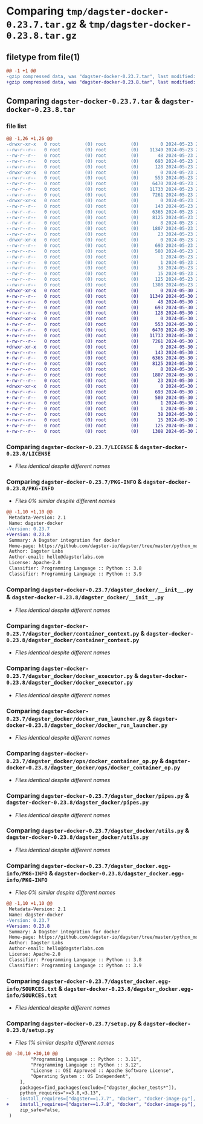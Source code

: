 # Comparing `tmp/dagster-docker-0.23.7.tar.gz` & `tmp/dagster-docker-0.23.8.tar.gz`

## filetype from file(1)

```diff
@@ -1 +1 @@
-gzip compressed data, was "dagster-docker-0.23.7.tar", last modified: Thu May 23 20:29:03 2024, max compression
+gzip compressed data, was "dagster-docker-0.23.8.tar", last modified: Thu May 30 22:11:29 2024, max compression
```

## Comparing `dagster-docker-0.23.7.tar` & `dagster-docker-0.23.8.tar`

### file list

```diff
@@ -1,26 +1,26 @@
-drwxr-xr-x   0 root         (0) root         (0)        0 2024-05-23 20:29:03.374038 dagster-docker-0.23.7/
--rw-r--r--   0 root         (0) root         (0)    11349 2024-05-23 20:22:18.000000 dagster-docker-0.23.7/LICENSE
--rw-r--r--   0 root         (0) root         (0)       48 2024-05-23 20:22:18.000000 dagster-docker-0.23.7/MANIFEST.in
--rw-r--r--   0 root         (0) root         (0)      693 2024-05-23 20:29:03.374038 dagster-docker-0.23.7/PKG-INFO
--rw-r--r--   0 root         (0) root         (0)      128 2024-05-23 20:22:18.000000 dagster-docker-0.23.7/README.md
-drwxr-xr-x   0 root         (0) root         (0)        0 2024-05-23 20:29:03.370038 dagster-docker-0.23.7/dagster_docker/
--rw-r--r--   0 root         (0) root         (0)      553 2024-05-23 20:22:18.000000 dagster-docker-0.23.7/dagster_docker/__init__.py
--rw-r--r--   0 root         (0) root         (0)     6470 2024-05-23 20:22:18.000000 dagster-docker-0.23.7/dagster_docker/container_context.py
--rw-r--r--   0 root         (0) root         (0)    11733 2024-05-23 20:22:18.000000 dagster-docker-0.23.7/dagster_docker/docker_executor.py
--rw-r--r--   0 root         (0) root         (0)     7261 2024-05-23 20:22:18.000000 dagster-docker-0.23.7/dagster_docker/docker_run_launcher.py
-drwxr-xr-x   0 root         (0) root         (0)        0 2024-05-23 20:29:03.374038 dagster-docker-0.23.7/dagster_docker/ops/
--rw-r--r--   0 root         (0) root         (0)      143 2024-05-23 20:22:18.000000 dagster-docker-0.23.7/dagster_docker/ops/__init__.py
--rw-r--r--   0 root         (0) root         (0)     6365 2024-05-23 20:22:18.000000 dagster-docker-0.23.7/dagster_docker/ops/docker_container_op.py
--rw-r--r--   0 root         (0) root         (0)     8125 2024-05-23 20:22:18.000000 dagster-docker-0.23.7/dagster_docker/pipes.py
--rw-r--r--   0 root         (0) root         (0)        8 2024-05-23 20:22:18.000000 dagster-docker-0.23.7/dagster_docker/py.typed
--rw-r--r--   0 root         (0) root         (0)     1807 2024-05-23 20:22:18.000000 dagster-docker-0.23.7/dagster_docker/utils.py
--rw-r--r--   0 root         (0) root         (0)       23 2024-05-23 20:22:18.000000 dagster-docker-0.23.7/dagster_docker/version.py
-drwxr-xr-x   0 root         (0) root         (0)        0 2024-05-23 20:29:03.374038 dagster-docker-0.23.7/dagster_docker.egg-info/
--rw-r--r--   0 root         (0) root         (0)      693 2024-05-23 20:29:03.000000 dagster-docker-0.23.7/dagster_docker.egg-info/PKG-INFO
--rw-r--r--   0 root         (0) root         (0)      580 2024-05-23 20:29:03.000000 dagster-docker-0.23.7/dagster_docker.egg-info/SOURCES.txt
--rw-r--r--   0 root         (0) root         (0)        1 2024-05-23 20:29:03.000000 dagster-docker-0.23.7/dagster_docker.egg-info/dependency_links.txt
--rw-r--r--   0 root         (0) root         (0)        1 2024-05-23 20:29:03.000000 dagster-docker-0.23.7/dagster_docker.egg-info/not-zip-safe
--rw-r--r--   0 root         (0) root         (0)       38 2024-05-23 20:29:03.000000 dagster-docker-0.23.7/dagster_docker.egg-info/requires.txt
--rw-r--r--   0 root         (0) root         (0)       15 2024-05-23 20:29:03.000000 dagster-docker-0.23.7/dagster_docker.egg-info/top_level.txt
--rw-r--r--   0 root         (0) root         (0)      125 2024-05-23 20:29:03.378038 dagster-docker-0.23.7/setup.cfg
--rw-r--r--   0 root         (0) root         (0)     1308 2024-05-23 20:22:18.000000 dagster-docker-0.23.7/setup.py
+drwxr-xr-x   0 root         (0) root         (0)        0 2024-05-30 22:11:29.463332 dagster-docker-0.23.8/
+-rw-r--r--   0 root         (0) root         (0)    11349 2024-05-30 22:04:22.000000 dagster-docker-0.23.8/LICENSE
+-rw-r--r--   0 root         (0) root         (0)       48 2024-05-30 22:04:22.000000 dagster-docker-0.23.8/MANIFEST.in
+-rw-r--r--   0 root         (0) root         (0)      693 2024-05-30 22:11:29.463332 dagster-docker-0.23.8/PKG-INFO
+-rw-r--r--   0 root         (0) root         (0)      128 2024-05-30 22:04:22.000000 dagster-docker-0.23.8/README.md
+drwxr-xr-x   0 root         (0) root         (0)        0 2024-05-30 22:11:29.459332 dagster-docker-0.23.8/dagster_docker/
+-rw-r--r--   0 root         (0) root         (0)      553 2024-05-30 22:04:22.000000 dagster-docker-0.23.8/dagster_docker/__init__.py
+-rw-r--r--   0 root         (0) root         (0)     6470 2024-05-30 22:04:22.000000 dagster-docker-0.23.8/dagster_docker/container_context.py
+-rw-r--r--   0 root         (0) root         (0)    11733 2024-05-30 22:04:22.000000 dagster-docker-0.23.8/dagster_docker/docker_executor.py
+-rw-r--r--   0 root         (0) root         (0)     7261 2024-05-30 22:04:22.000000 dagster-docker-0.23.8/dagster_docker/docker_run_launcher.py
+drwxr-xr-x   0 root         (0) root         (0)        0 2024-05-30 22:11:29.459332 dagster-docker-0.23.8/dagster_docker/ops/
+-rw-r--r--   0 root         (0) root         (0)      143 2024-05-30 22:04:22.000000 dagster-docker-0.23.8/dagster_docker/ops/__init__.py
+-rw-r--r--   0 root         (0) root         (0)     6365 2024-05-30 22:04:22.000000 dagster-docker-0.23.8/dagster_docker/ops/docker_container_op.py
+-rw-r--r--   0 root         (0) root         (0)     8125 2024-05-30 22:04:22.000000 dagster-docker-0.23.8/dagster_docker/pipes.py
+-rw-r--r--   0 root         (0) root         (0)        8 2024-05-30 22:04:22.000000 dagster-docker-0.23.8/dagster_docker/py.typed
+-rw-r--r--   0 root         (0) root         (0)     1807 2024-05-30 22:04:22.000000 dagster-docker-0.23.8/dagster_docker/utils.py
+-rw-r--r--   0 root         (0) root         (0)       23 2024-05-30 22:04:22.000000 dagster-docker-0.23.8/dagster_docker/version.py
+drwxr-xr-x   0 root         (0) root         (0)        0 2024-05-30 22:11:29.459332 dagster-docker-0.23.8/dagster_docker.egg-info/
+-rw-r--r--   0 root         (0) root         (0)      693 2024-05-30 22:11:29.000000 dagster-docker-0.23.8/dagster_docker.egg-info/PKG-INFO
+-rw-r--r--   0 root         (0) root         (0)      580 2024-05-30 22:11:29.000000 dagster-docker-0.23.8/dagster_docker.egg-info/SOURCES.txt
+-rw-r--r--   0 root         (0) root         (0)        1 2024-05-30 22:11:29.000000 dagster-docker-0.23.8/dagster_docker.egg-info/dependency_links.txt
+-rw-r--r--   0 root         (0) root         (0)        1 2024-05-30 22:11:29.000000 dagster-docker-0.23.8/dagster_docker.egg-info/not-zip-safe
+-rw-r--r--   0 root         (0) root         (0)       38 2024-05-30 22:11:29.000000 dagster-docker-0.23.8/dagster_docker.egg-info/requires.txt
+-rw-r--r--   0 root         (0) root         (0)       15 2024-05-30 22:11:29.000000 dagster-docker-0.23.8/dagster_docker.egg-info/top_level.txt
+-rw-r--r--   0 root         (0) root         (0)      125 2024-05-30 22:11:29.463332 dagster-docker-0.23.8/setup.cfg
+-rw-r--r--   0 root         (0) root         (0)     1308 2024-05-30 22:04:22.000000 dagster-docker-0.23.8/setup.py
```

### Comparing `dagster-docker-0.23.7/LICENSE` & `dagster-docker-0.23.8/LICENSE`

 * *Files identical despite different names*

### Comparing `dagster-docker-0.23.7/PKG-INFO` & `dagster-docker-0.23.8/PKG-INFO`

 * *Files 0% similar despite different names*

```diff
@@ -1,10 +1,10 @@
 Metadata-Version: 2.1
 Name: dagster-docker
-Version: 0.23.7
+Version: 0.23.8
 Summary: A Dagster integration for docker
 Home-page: https://github.com/dagster-io/dagster/tree/master/python_modules/libraries/dagster-docker
 Author: Dagster Labs
 Author-email: hello@dagsterlabs.com
 License: Apache-2.0
 Classifier: Programming Language :: Python :: 3.8
 Classifier: Programming Language :: Python :: 3.9
```

### Comparing `dagster-docker-0.23.7/dagster_docker/__init__.py` & `dagster-docker-0.23.8/dagster_docker/__init__.py`

 * *Files identical despite different names*

### Comparing `dagster-docker-0.23.7/dagster_docker/container_context.py` & `dagster-docker-0.23.8/dagster_docker/container_context.py`

 * *Files identical despite different names*

### Comparing `dagster-docker-0.23.7/dagster_docker/docker_executor.py` & `dagster-docker-0.23.8/dagster_docker/docker_executor.py`

 * *Files identical despite different names*

### Comparing `dagster-docker-0.23.7/dagster_docker/docker_run_launcher.py` & `dagster-docker-0.23.8/dagster_docker/docker_run_launcher.py`

 * *Files identical despite different names*

### Comparing `dagster-docker-0.23.7/dagster_docker/ops/docker_container_op.py` & `dagster-docker-0.23.8/dagster_docker/ops/docker_container_op.py`

 * *Files identical despite different names*

### Comparing `dagster-docker-0.23.7/dagster_docker/pipes.py` & `dagster-docker-0.23.8/dagster_docker/pipes.py`

 * *Files identical despite different names*

### Comparing `dagster-docker-0.23.7/dagster_docker/utils.py` & `dagster-docker-0.23.8/dagster_docker/utils.py`

 * *Files identical despite different names*

### Comparing `dagster-docker-0.23.7/dagster_docker.egg-info/PKG-INFO` & `dagster-docker-0.23.8/dagster_docker.egg-info/PKG-INFO`

 * *Files 0% similar despite different names*

```diff
@@ -1,10 +1,10 @@
 Metadata-Version: 2.1
 Name: dagster-docker
-Version: 0.23.7
+Version: 0.23.8
 Summary: A Dagster integration for docker
 Home-page: https://github.com/dagster-io/dagster/tree/master/python_modules/libraries/dagster-docker
 Author: Dagster Labs
 Author-email: hello@dagsterlabs.com
 License: Apache-2.0
 Classifier: Programming Language :: Python :: 3.8
 Classifier: Programming Language :: Python :: 3.9
```

### Comparing `dagster-docker-0.23.7/dagster_docker.egg-info/SOURCES.txt` & `dagster-docker-0.23.8/dagster_docker.egg-info/SOURCES.txt`

 * *Files identical despite different names*

### Comparing `dagster-docker-0.23.7/setup.py` & `dagster-docker-0.23.8/setup.py`

 * *Files 1% similar despite different names*

```diff
@@ -30,10 +30,10 @@
         "Programming Language :: Python :: 3.11",
         "Programming Language :: Python :: 3.12",
         "License :: OSI Approved :: Apache Software License",
         "Operating System :: OS Independent",
     ],
     packages=find_packages(exclude=["dagster_docker_tests*"]),
     python_requires=">=3.8,<3.13",
-    install_requires=["dagster==1.7.7", "docker", "docker-image-py"],
+    install_requires=["dagster==1.7.8", "docker", "docker-image-py"],
     zip_safe=False,
 )
```

